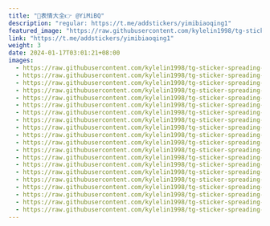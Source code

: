 ```yaml
---
title: "🥰表情大全👉 @YiMiBQ"
description: "regular: https://t.me/addstickers/yimibiaoqing1"
featured_image: "https://raw.githubusercontent.com/kylelin1998/tg-sticker-spreading-worldwide-images/main/img/bfeb5ed7-f215-4ea8-82f1-12321320579e.jpg"
link: "https://t.me/addstickers/yimibiaoqing1"
weight: 3
date: 2024-01-17T03:01:21+08:00
images:
  - https://raw.githubusercontent.com/kylelin1998/tg-sticker-spreading-worldwide-images/main/img/bfeb5ed7-f215-4ea8-82f1-12321320579e.jpg
  - https://raw.githubusercontent.com/kylelin1998/tg-sticker-spreading-worldwide-images/main/img/282dff36-752b-4f83-a51e-91f244392d5f.jpg
  - https://raw.githubusercontent.com/kylelin1998/tg-sticker-spreading-worldwide-images/main/img/34c72dfc-9a10-40d0-ab7d-ffeb4a988063.jpg
  - https://raw.githubusercontent.com/kylelin1998/tg-sticker-spreading-worldwide-images/main/img/775dbba9-80bc-44f2-bd6e-0b9c03834e98.jpg
  - https://raw.githubusercontent.com/kylelin1998/tg-sticker-spreading-worldwide-images/main/img/625c7e30-979c-47be-8b55-a73206dadb6e.jpg
  - https://raw.githubusercontent.com/kylelin1998/tg-sticker-spreading-worldwide-images/main/img/31062652-306e-4955-97c9-ee5e358a1846.jpg
  - https://raw.githubusercontent.com/kylelin1998/tg-sticker-spreading-worldwide-images/main/img/427b9da8-08b2-4eea-abf4-3288b783bbf6.jpg
  - https://raw.githubusercontent.com/kylelin1998/tg-sticker-spreading-worldwide-images/main/img/f57a480e-8e3a-44a9-a635-81cbf997d0b3.jpg
  - https://raw.githubusercontent.com/kylelin1998/tg-sticker-spreading-worldwide-images/main/img/3b9c08e4-2fd0-4323-b39b-fe698e48ebf5.jpg
  - https://raw.githubusercontent.com/kylelin1998/tg-sticker-spreading-worldwide-images/main/img/8e8b4f5d-eca6-424a-9289-1d76a1092c09.jpg
  - https://raw.githubusercontent.com/kylelin1998/tg-sticker-spreading-worldwide-images/main/img/abd81c2d-95bb-4853-b098-0ab224168995.jpg
  - https://raw.githubusercontent.com/kylelin1998/tg-sticker-spreading-worldwide-images/main/img/7992a519-2c62-4912-837c-4d92866dd113.jpg
  - https://raw.githubusercontent.com/kylelin1998/tg-sticker-spreading-worldwide-images/main/img/98332bcf-be23-4549-98df-8fa602e027d3.jpg
  - https://raw.githubusercontent.com/kylelin1998/tg-sticker-spreading-worldwide-images/main/img/d5c3199e-4796-4ee5-9da1-ced25412c6a9.jpg
  - https://raw.githubusercontent.com/kylelin1998/tg-sticker-spreading-worldwide-images/main/img/df2cefc9-8c05-4315-83f3-05a0fb3b3e56.jpg
  - https://raw.githubusercontent.com/kylelin1998/tg-sticker-spreading-worldwide-images/main/img/32382da6-9825-4758-8e90-bd3299bc37f9.jpg
  - https://raw.githubusercontent.com/kylelin1998/tg-sticker-spreading-worldwide-images/main/img/d2a8c8d3-ada7-4b23-b9fa-8a5115a9db08.jpg
  - https://raw.githubusercontent.com/kylelin1998/tg-sticker-spreading-worldwide-images/main/img/41f7b4a6-da9f-4826-9c8b-b09fdeb3859f.jpg
  - https://raw.githubusercontent.com/kylelin1998/tg-sticker-spreading-worldwide-images/main/img/6ab170af-f9db-4163-93eb-3ed0316ee4d1.jpg
  - https://raw.githubusercontent.com/kylelin1998/tg-sticker-spreading-worldwide-images/main/img/6f93aa4f-365c-4fb5-adf5-beb632877096.jpg
---
```

